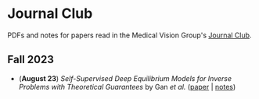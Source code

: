 # Journal Club

PDFs and notes for papers read in the Medical Vision Group's [Journal Club](https://groups.csail.mit.edu/vision/golland/group_meeting/doku.php).

## Fall 2023

- (**August 23**) 
  _Self-Supervised Deep Equilibrium Models for Inverse Problems with Theoretical Guarantees_
  by Gan *et al.*
  ([paper](23fall/23.08.23.pdf) | [notes](23fall/23.08.23.md))